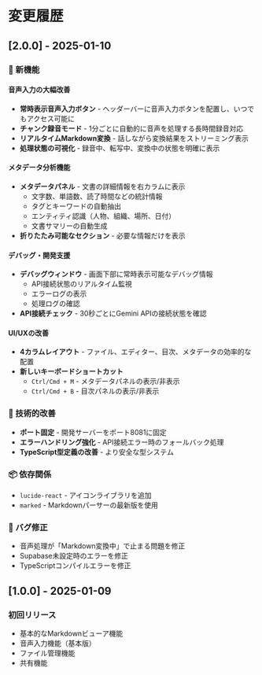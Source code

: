 # 変更履歴

## [2.0.0] - 2025-01-10

### 🎉 新機能

#### 音声入力の大幅改善
- **常時表示音声入力ボタン** - ヘッダーバーに音声入力ボタンを配置し、いつでもアクセス可能に
- **チャンク録音モード** - 1分ごとに自動的に音声を処理する長時間録音対応
- **リアルタイムMarkdown変換** - 話しながら変換結果をストリーミング表示
- **処理状態の可視化** - 録音中、転写中、変換中の状態を明確に表示

#### メタデータ分析機能
- **メタデータパネル** - 文書の詳細情報を右カラムに表示
  - 文字数、単語数、読了時間などの統計情報
  - タグとキーワードの自動抽出
  - エンティティ認識（人物、組織、場所、日付）
  - 文書サマリーの自動生成
- **折りたたみ可能なセクション** - 必要な情報だけを表示

#### デバッグ・開発支援
- **デバッグウィンドウ** - 画面下部に常時表示可能なデバッグ情報
  - API接続状態のリアルタイム監視
  - エラーログの表示
  - 処理ログの確認
- **API接続チェック** - 30秒ごとにGemini APIの接続状態を確認

#### UI/UXの改善
- **4カラムレイアウト** - ファイル、エディター、目次、メタデータの効率的な配置
- **新しいキーボードショートカット**
  - `Ctrl/Cmd + M` - メタデータパネルの表示/非表示
  - `Ctrl/Cmd + B` - 目次パネルの表示/非表示

### 🔧 技術的改善
- **ポート固定** - 開発サーバーをポート8081に固定
- **エラーハンドリング強化** - API接続エラー時のフォールバック処理
- **TypeScript型定義の改善** - より安全な型システム

### 📦 依存関係
- `lucide-react` - アイコンライブラリを追加
- `marked` - Markdownパーサーの最新版を使用

### 🐛 バグ修正
- 音声処理が「Markdown変換中」で止まる問題を修正
- Supabase未設定時のエラーを修正
- TypeScriptコンパイルエラーを修正

## [1.0.0] - 2025-01-09

### 初回リリース
- 基本的なMarkdownビューア機能
- 音声入力機能（基本版）
- ファイル管理機能
- 共有機能